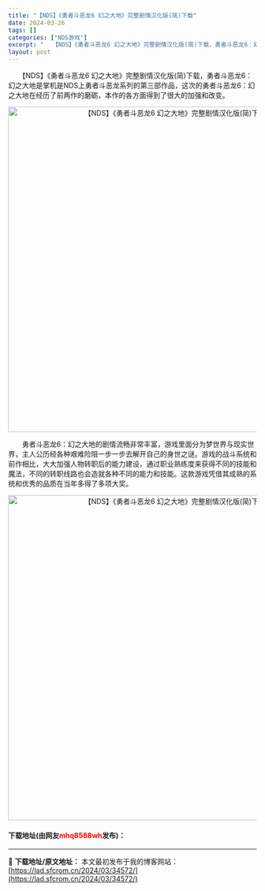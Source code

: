 ```yaml
---
title: "【NDS】《勇者斗恶龙6 幻之大地》完整剧情汉化版(简)下载"
date: 2024-03-26
tags: []
categories: ["NDS游戏"]
excerpt: "　　【NDS】《勇者斗恶龙6 幻之大地》完整剧情汉化版(简)下载，勇者斗恶龙6：幻之大地是掌机是NDS上勇者斗恶龙系列的第三部作品，这次的勇者斗恶龙6：幻之大地在经历了前两作的磨砺，本作的各方面得到了很大的加强和改变。 　　勇者斗恶龙6：幻之大地的剧情流畅非常丰富，游戏里面分为梦世界与现实世界，主人&hellip;"
layout: post
---
```


 <p>　　【NDS】《勇者斗恶龙6 幻之大地》完整剧情汉化版(简)下载，勇者斗恶龙6：幻之大地是掌机是NDS上勇者斗恶龙系列的第三部作品，这次的勇者斗恶龙6：幻之大地在经历了前两作的磨砺，本作的各方面得到了很大的加强和改变。</p> <p align="center"><img align="" border="0" src="https://lad.sfcrom.cn/wp-content/uploads/2024/03/20240326_66022e57cdc2d.jpg" width="660" alt="【NDS】《勇者斗恶龙6 幻之大地》完整剧情汉化版(简)下载" /></p> <p>　　勇者斗恶龙6：幻之大地的剧情流畅非常丰富，游戏里面分为梦世界与现实世界，主人公历经各种艰难险阻一步一步去解开自己的身世之谜。游戏的战斗系统和前作相比，大大加强人物转职后的能力建设，通过职业熟练度来获得不同的技能和魔法，不同的转职线路也会造就各种不同的能力和技能。这款游戏凭借其成熟的系统和优秀的品质在当年多得了多项大奖。</p> <p align="center"><img align="" border="0" src="https://lad.sfcrom.cn/wp-content/uploads/2024/03/20240326_66022e584b0af.jpg" width="660" alt="【NDS】《勇者斗恶龙6 幻之大地》完整剧情汉化版(简)下载" /></p> <p><h4>下载地址(由网友<font color="red">mhq8588wh</font>发布)：</h4></p> 

---
📖 **下载地址/原文地址：** 本文最初发布于我的博客网站：[https://lad.sfcrom.cn/2024/03/34572/](https://lad.sfcrom.cn/2024/03/34572/)
